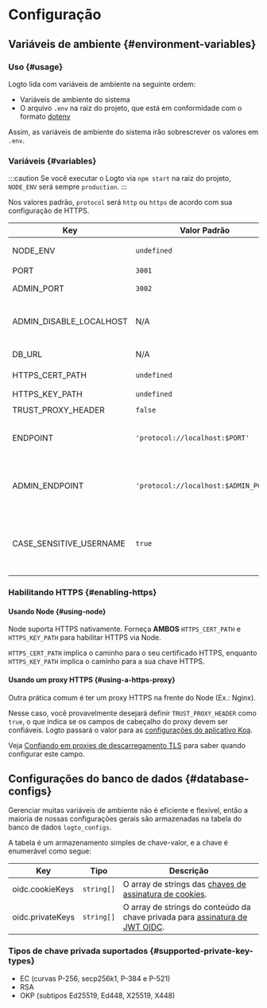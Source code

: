 # Configuração

## Variáveis de ambiente {#environment-variables}

### Uso {#usage}

Logto lida com variáveis de ambiente na seguinte ordem:

- Variáveis de ambiente do sistema
- O arquivo `.env` na raiz do projeto, que está em conformidade com o formato [dotenv](https://github.com/motdotla/dotenv#readme)

Assim, as variáveis de ambiente do sistema irão sobrescrever os valores em `.env`.

### Variáveis {#variables}

:::caution
Se você executar o Logto via `npm start` na raiz do projeto, `NODE_ENV` será sempre `production`.
:::

Nos valores padrão, `protocol` será `http` ou `https` de acordo com sua configuração de HTTPS.

| Key                     | Valor Padrão                         | Tipo                                                     | Descrição                                                                                                                                                                                                                           |
| ----------------------- | ------------------------------------ | -------------------------------------------------------- | ----------------------------------------------------------------------------------------------------------------------------------------------------------------------------------------------------------------------------------- |
| NODE_ENV                | `undefined`                          | <code>'production' &#124; 'test' &#124; undefined</code> | Em que tipo de ambiente o Logto está sendo executado.                                                                                                                                                                               |
| PORT                    | `3001`                               | `number`                                                 | A porta local que o Logto escuta.                                                                                                                                                                                                   |
| ADMIN_PORT              | `3002`                               | `number`                                                 | A porta local que o Logto Admin Console escuta.                                                                                                                                                                                     |
| ADMIN_DISABLE_LOCALHOST | N/A                                  | <code>string &#124; boolean &#124; number</code>         | Defina como `1` ou `true` para desabilitar a porta para o Admin Console. Com `ADMIN_ENDPOINT` não definido, ele desativará completamente o Admin Console.                                                                           |
| DB_URL                  | N/A                                  | `string`                                                 | O [Postgres DSN](https://www.postgresql.org/docs/14/libpq-connect.html#id-1.7.3.8.3.6) para o banco de dados Logto.                                                                                                                 |
| HTTPS_CERT_PATH         | `undefined`                          | <code>string &#124; undefined</code>                     | Veja [Habilitando HTTPS](#enabling-https) para detalhes.                                                                                                                                                                            |
| HTTPS_KEY_PATH          | `undefined`                          | <code>string &#124; undefined</code>                     | Idem.                                                                                                                                                                                                                               |
| TRUST_PROXY_HEADER      | `false`                              | `boolean`                                                | Idem.                                                                                                                                                                                                                               |
| ENDPOINT                | `'protocol://localhost:$PORT'`       | `string`                                                 | Você pode especificar uma URL com seu domínio personalizado para testes online ou produção. Isso também afetará o valor do [identificador do emissor OIDC](https://openid.net/specs/openid-connect-core-1_0.html#IssuerIdentifier). |
| ADMIN_ENDPOINT          | `'protocol://localhost:$ADMIN_PORT'` | `string`                                                 | Você pode especificar uma URL com seu domínio personalizado para produção (Ex.: `ADMIN_ENDPOINT=https://admin.domain.com`). Isso também afetará o valor dos URIs de redirecionamento do Admin Console.                              |
| CASE_SENSITIVE_USERNAME | `true`                               | `boolean`                                                | Especifica se o nome de usuário é sensível a maiúsculas e minúsculas. Tenha cuidado ao modificar este valor; mudanças não ajustarão automaticamente os dados existentes no banco de dados, exigindo gerenciamento manual.           |

### Habilitando HTTPS {#enabling-https}

#### Usando Node {#using-node}

Node suporta HTTPS nativamente. Forneça **AMBOS** `HTTPS_CERT_PATH` e `HTTPS_KEY_PATH` para habilitar HTTPS via Node.

`HTTPS_CERT_PATH` implica o caminho para o seu certificado HTTPS, enquanto `HTTPS_KEY_PATH` implica o caminho para a sua chave HTTPS.

#### Usando um proxy HTTPS {#using-a-https-proxy}

Outra prática comum é ter um proxy HTTPS na frente do Node (Ex.: Nginx).

Nesse caso, você provavelmente desejará definir `TRUST_PROXY_HEADER` como `true`, o que indica se os campos de cabeçalho do proxy devem ser confiáveis. Logto passará o valor para as [configurações do aplicativo Koa](https://github.com/koajs/koa/blob/master/docs/api/index.md#settings).

Veja [Confiando em proxies de descarregamento TLS](https://github.com/panva/node-oidc-provider/blob/main/docs/README.md#trusting-tls-offloading-proxies) para saber quando configurar este campo.

## Configurações do banco de dados {#database-configs}

Gerenciar muitas variáveis de ambiente não é eficiente e flexível, então a maioria de nossas configurações gerais são armazenadas na tabela do banco de dados `logto_configs`.

A tabela é um armazenamento simples de chave-valor, e a chave é enumerável como segue:

| Key              | Tipo                  | Descrição                                                                                                                                     |
| ---------------- | --------------------- | --------------------------------------------------------------------------------------------------------------------------------------------- |
| oidc.cookieKeys  | <code>string[]</code> | O array de strings das [chaves de assinatura de cookies](https://github.com/panva/node-oidc-provider/blob/main/docs/README.md#cookieskeys).   |
| oidc.privateKeys | <code>string[]</code> | O array de strings do conteúdo da chave privada para [assinatura de JWT OIDC](https://openid.net/specs/openid-connect-core-1_0.html#Signing). |

### Tipos de chave privada suportados {#supported-private-key-types}

- EC (curvas P-256, secp256k1, P-384 e P-521)
- RSA
- OKP (subtipos Ed25519, Ed448, X25519, X448)
